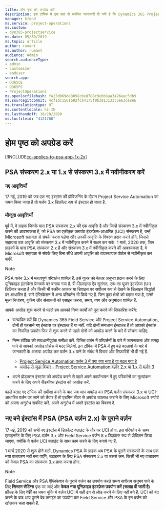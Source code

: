 ```yaml
---
title: होम पृष्ठ को अपग्रेड करें
description: इस टॉपिक में इस बात से संबंधित जानकारी दी गयी है कि Dynamics 365 Project Service Automation में नई और बदली हुई विशेषताओं के बारे में महत्वपूर्ण जानकारी कहाँ से मिल सकती है और अपग्रेड कर नवीनतम संस्करण पाने की प्रोसेस क्या है.
manager: kfend
ms.service: project-operations
ms.custom:
- dyn365-projectservice
ms.date: 05/30/2019
ms.topic: article
author: rumant
ms.author: rumant
audience: Admin
search.audienceType:
- admin
- customizer
- enduser
search.app:
- D365CE
- D365PS
- ProjectOperations
ms.openlocfilehash: fa25d069de8098c0e8788c9ebb8aa3426eec5db9
ms.sourcegitcommit: 4cf1dc1561b92fca4175f0b3813133c5e63ce8e6
ms.translationtype: HT
ms.contentlocale: hi-IN
ms.lasthandoff: 10/28/2020
ms.locfileid: "4121760"
---
```

# <a name="upgrade-home-page"></a>होम पृष्ठ को अपग्रेड करें

[!INCLUDE[cc-applies-to-psa-app-1x-2x](../includes/cc-applies-to-psa-app-1x-2x.md)]

## <a name="upgrade-from-psa-version-2x-or-1x-to-version-3x"></a>PSA संस्करण 2.x या 1.x से संस्करण 3.x में नवीनीकरण करें

### <a name="new-instances"></a>नए आवृत्तियाँ

17 मई, 2019 को जब एक नए इंस्टांस की प्रोविजनिंग के दौरान Project Service Automation का चयन किया जाता है तो वर्ज़न 3.x डिफ़ॉल्ट रूप से इंस्टाल हो जाता है.

### <a name="existing-instances"></a>मौजूदा आवृत्तियाँ

पूर्व में, वे ग्राहक जिनके पास PSA संस्करण 2.x की एक आवृत्ति है और जिन्हें संस्करण 3.x में नवीनीकृत करने की आवश्यकता है, जो PSA का एकीकृत क्लायंट इंटरफ़ेस-आधारित (UCI) संस्करण है, उन्हें Microsoft सहायता से संपर्क करना पड़ेगा और उनकी आवृत्ति के विवरण प्रदान करने होंगे, जिससे सहायता उस आवृत्ति को संस्करण 3.x में नवीनीकृत करने में सक्षम कर सके. 1 मार्च, 2020 तक, जिन ग्राहकों के पास PSA संस्करण 2.x है और संस्करण 3.x में नवीनीकृत करने की आवश्यकता है, वे Microsoft सहायता से संपर्क किए बिना सीधे अपनी आवृत्ति को व्यवस्थापक पोर्टल से नवीनीकृत कर पाएँगे.  

> [!NOTE]
> PSA वर्ज़न 3.x में महत्वपूर्ण परिवर्तन शामिल हैं. इसे यूज़र को बेहतर अनुभव प्रदान करने के लिए यूनिफाइड इंटरफेस फ्रेमवर्क पर बनाया गया है. री-डिज़ाइन्ड ऐप सुसंगत, एक-सा यूज़र इंटरफ़ेस (UI) डिलिवर करता है और किसी भी स्क्रीन आकार या डिवाइस पर सर्वोत्तम रूप से देखने के डिज़ाइन सिद्धांतों पर आधारित है. सारे ऍप्लिकेशन में अन्य परिवर्तन भी किये गए हैं. जिन कुछ क्षेत्रों को बदला गया है, उनमें मूल्य निर्धारण, बुकिंग और संसाधनों को एसाइन करना, समय, व्यय और अनुमोदन शामिल हैं.

आपके अपग्रेड शुरू करने से पहले हम आपको निम्न कार्यों को पूरा करने की सिफारिश करेंगे:

- सत्यापित करें कि Dynamics 365 Field Service और Project Service Automation, दोनों ही पहचाने गए इंस्टांस पर इंस्टाल्ड हैं या नहीं. यदि दोनों समाधान इंस्टाल्ड हैं तो आपको इंस्टांस का नियमित उपयोग फिर से शुरू करने से पहले दोनों को अपग्रेड करने के बारे में सोचना चाहिए.
- निम्न टॉपिक की सावधानीपूर्वक समीक्षा करें. विभिन्न वर्ज़न में परिवर्तनों के बारे में जागरूकता और समझ पाने से आपको अपग्रेड प्रोसेस में मदद मिलेगी. इन टॉपिक में PSA में हुए बड़े बदलावों के बारे में जानकारी के अलावा अपग्रेड कर वर्ज़न 3.x पाने के संबंध में विचार और सिफारिशें भी दी गई हैं.

    - [Project Service Automation वर्ज़न 3 में क्या क्या नया है या बदल गया है](whats-new-changed-v3.md)
    - [अपग्रेड से जुड़ा विचार - Project Service Automation वर्ज़न 2.x या 1.x से वर्ज़न 3](upgrade-v3.md)

- अपने प्रोडक्शन इंस्टांस को अपग्रेड करने से पहले अपने कार्यान्वयन में हुए परिवर्तनों का मूल्यांकन करने के लिए अपने सैंडबॉक्स इंस्टांस को अपग्रेड करें.

पहले बताए गए टॉपिक की समीक्षा करने के बाद जब आप अपग्रेड कर PSA वर्ज़न संस्करण 3.x या UCI- आधारित वर्ज़न पर जाने को तैयार हैं तो एडमिन सेंटर से अपग्रेड उपलब्ध कराने के लिए Microsoft सपोर्ट को अपना अनुरोध सबमिट करें. अपने अनुरोध में अपने इंस्टांस का विवरण दें.

## <a name="older-versions-of-psa-psa-version-2x-in-a-newly-created-instance"></a>नए बने इंस्टांस में PSA (PSA वर्ज़न 2.x) के पुराने वर्ज़न

17 मई, 2019 को सभी नए इंस्टांस में डिफ़ॉल्ट क्लाइंट के तौर पर UCI होगा. इस परिवर्तन के साथ एलाइनमेंट के लिए PSA वर्ज़न 3.x और Field Service वर्ज़न 8.x डिफ़ॉल्ट रूप से प्रोविज़न किया जाएगा, क्योंकि ये वर्ज़न UCI क्लाइंट के साथ काम करने के लिए बनाये गए हैं.

1 मार्च 2020 से शुरू होने वाले, Dynamics PSA के ग्राहक अब PSA के पुराने संस्करणों के साथ एक नया वातावरण नहीं बना पाएँगे, उदाहरण के लिए PSA संस्करण 2.x या उससे कम. किसी भी नए वातावरण को केवल PSA का संस्करण 3.x प्राप्त करना होगा.

> [!NOTE]
> Field Service और PSA ऍप्लिकेशन के पुराने वर्ज़न का उपयोग करते समय सर्वोत्तम अनुभव पाने के लिए **सिस्टम सेटिंग्स** पृष्ठ पर जाएं और **केवल नया यूनिफ़ाइड इंटरफ़ेस उपयोग करें (सलाह दी जाती है)** फ़ील्ड के लिए **नहीं** का चयन चूंकि ये वर्ज़न UCI में सही ढंग से लोड करने के लिए नहीं बने हैं. UCI को बंद करने के बाद आप पुराने वेब क्लाइंट का उपयोग कर Field Service और PSA के इन वर्ज़न को खोलकर चला सकते हैं. 

